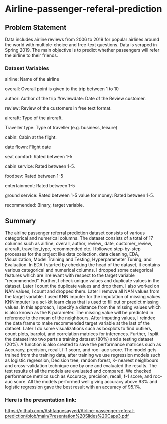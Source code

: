 # Airline-passenger-referal-prediction

## Problem Statement
Data includes airline reviews from 2006 to 2019 for popular airlines around the world with multiple-choice and free-text questions. Data is scraped in Spring 2019. The main objective is to predict whether passengers will refer the airline to their friends.

### Dataset Variables

airline: Name of the airline

overall: Overall point is given to the trip between 1 to 10

author: Author of the trip #reviewdate: Date of the Review customer.

review: Review of the customers in free text format.

aircraft: Type of the aircraft.

Traveller type: Type of traveller (e.g. business, leisure)

cabin: Cabin at the flight.

date flown: Flight date

seat comfort: Rated between 1-5

cabin service: Rated between 1-5.

foodbev: Rated between 1-5

entertainment: Rated between 1-5

ground service: Rated between 1-5 value for money: Rated between 1-5.

recommended: Binary, target variable.

## Summary

The airline passenger referral prediction dataset consists of various categorical and numerical columns. The dataset consists of a total of 17  columns such as airline, overall, author, review_ date, customer_review, aircraft, traveller_type, recommended etc.
I followed step-by-step processes for the project like data collection, data cleaning, EDA, Visualization, Model Training and Testing, Hyperparameter Tuning, and Evaluation. 
In EDA I started by checking the head of the dataset, it contains various categorical and numerical columns. I dropped some categorical features which are irrelevant with respect to  the target variable “recommended”. Further, I check unique values and duplicate values in the dataset. Later I count the duplicate values and drop them. I also worked on  NAN values, I count and dropped them. Later I remove all NAN values from the target variable.
I used  KNN imputer for the imputation of missing values. KNNimputer is a sci-kit learn class that is used to fill out or predict missing values.
In this approach, I specify a distance from the missing values which is also known as the K parameter. The missing value will be predicted in reference to the mean of the neighbours. After imputing values, I reindex the data frame to make recommended target variable at the last of the dataset. Later I do some visualizations such as boxplots to find outliers, count plots, barplot, and correlation matrices for inferences. 
Further, I split the dataset into two parts a training dataset (80%) and a testing dataset (20%). A function is also created to save the performance matrices such as Accuracy, precision, recall, f-1 score, and roc- auc score. The model gets trained from the training data, after training we use regression models such as logistic regression, Decision tree, random forest, K- nearest neighbours and cross-validation technique one by one and evaluated the results.
The test results of all the models are evaluated and compared. We checked performance metrics such as Accuracy, precision, recall, f-1 score, and roc- auc score.
All the models performed well giving accuracy above 93% and logistic regression gave the best result with an accuracy of 95.1%.

### Here is the presentation link:
https://github.com/Ashfaquesayyed/Airline-passenger-referal-prediction/blob/main/Presentation%20Slides%20Caps3.pdf




